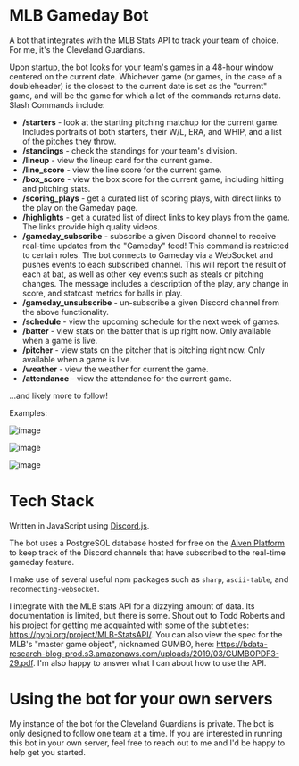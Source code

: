 # MLB Gameday Bot
A bot that integrates with the MLB Stats API to track your team of choice. For me, it's the Cleveland Guardians.

Upon startup, the bot looks for your team's games in a 48-hour window centered on the current date. Whichever game (or games, in the case of a doubleheader) is the closest to the current date is
set as the "current" game, and will be the game for which a lot of the commands returns data. Slash Commands include:

- **/starters** - look at the starting pitching matchup for the current game. Includes portraits of both starters, their W/L, ERA, and WHIP, and a list of the pitches they throw.
- **/standings** - check the standings for your team's division. 
- **/lineup** - view the lineup card for the current game.
- **/line_score** - view the line score for the current game. 
- **/box_score** - view the box score for the current game, including hitting and pitching stats.
- **/scoring_plays** - get a curated list of scoring plays, with direct links to the play on the Gameday page.
- **/highlights** - get a curated list of direct links to key plays from the game. The links provide high quality videos.
- **/gameday_subscribe** - subscribe a given Discord channel to receive real-time updates from the "Gameday" feed! This command is restricted to certain roles. The bot connects to Gameday via a WebSocket and pushes events to each subscribed channel. This will report
                      the result of each at bat, as well as other key events such as steals or pitching changes. The message includes a description of the play, any change in score, and statcast metrics for balls in play.
- **/gameday_unsubscribe** - un-subscribe a given Discord channel from the above functionality.
- **/schedule** - view the upcoming schedule for the next week of games.
- **/batter** - view stats on the batter that is up right now. Only available when a game is live.
- **/pitcher** - view stats on the pitcher that is pitching right now. Only available when a game is live.
- **/weather** - view the weather for current the game.
- **/attendance** - view the attendance for the current game.

...and likely more to follow!

Examples:

![image](https://github.com/AlecM33/gameday-bot/assets/24642328/231357e8-3f13-4713-8fb0-c6496435e012)

![image](https://github.com/AlecM33/gameday-bot/assets/24642328/4fe71d7e-04bc-48fa-98e4-f3c96ec14dc2)

![image](https://github.com/AlecM33/gameday-bot/assets/24642328/a3e2538f-5516-4260-a319-ba18d6906e4a)


# Tech Stack

Written in JavaScript using [Discord.js](https://discord.js.org/).

The bot uses a PostgreSQL database hosted for free on the [Aiven Platform](https://aiven.io/) to keep track of the Discord channels that have subscribed to the real-time gameday feature.

I make use of several useful npm packages such as `sharp`, `ascii-table`, and `reconnecting-websocket`.

I integrate with the MLB stats API for a dizzying amount of data. Its documentation is limited, but there is some. Shout out to Todd Roberts and his project for getting me acquainted with some of the subtleties: https://pypi.org/project/MLB-StatsAPI/. You can also
view the spec for the MLB's "master game object", nicknamed GUMBO, here: https://bdata-research-blog-prod.s3.amazonaws.com/uploads/2019/03/GUMBOPDF3-29.pdf. I'm also happy to answer what I can about how to use the API.

# Using the bot for your own servers

My instance of the bot for the Cleveland Guardians is private. The bot is only designed to follow one team at a time. If you are interested in running this bot in your own server, feel free to reach out to me and I'd be happy to help get you started.
